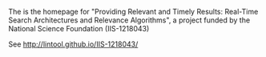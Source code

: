 The is the homepage for "Providing Relevant and Timely Results: Real-Time Search Architectures and Relevance Algorithms", a project funded by the National Science Foundation (IIS-1218043)

See http://lintool.github.io/IIS-1218043/
